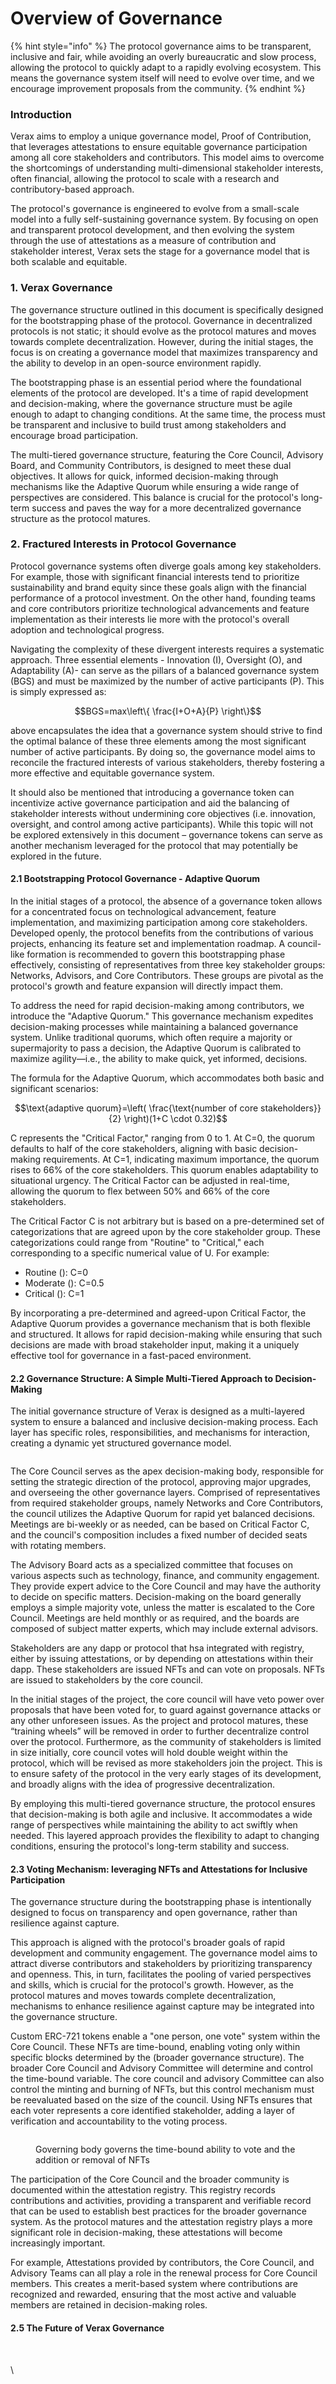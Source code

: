 # Overview of Governance

{% hint style="info" %}
The protocol governance aims to be transparent, inclusive and fair, while avoiding an overly bureaucratic and slow process, allowing the protocol to quickly adapt to a rapidly evolving ecosystem.  This means the governance system itself will need to evolve over time, and we encourage improvement proposals from the community.
{% endhint %}

### Introduction

Verax aims to employ a unique governance model, Proof of Contribution, that leverages attestations to ensure equitable governance participation among all core stakeholders and contributors. This model aims to overcome the shortcomings of understanding multi-dimensional stakeholder interests, often financial, allowing the protocol to scale with a research and contributory-based approach.

The protocol's governance is engineered to evolve from a small-scale model into a fully self-sustaining governance system. By focusing on open and transparent protocol development, and then evolving the system through the use of attestations as a measure of contribution and stakeholder interest, Verax sets the stage for a governance model that is both scalable and equitable.&#x20;

### 1. Verax Governance

The governance structure outlined in this document is specifically designed for the bootstrapping phase of the protocol. Governance in decentralized protocols is not static; it should evolve as the protocol matures and moves towards complete decentralization. However, during the initial stages, the focus is on creating a governance model that maximizes transparency and the ability to develop in an open-source environment rapidly.

The bootstrapping phase is an essential period where the foundational elements of the protocol are developed. It's a time of rapid development and decision-making, where the governance structure must be agile enough to adapt to changing conditions. At the same time, the process must be transparent and inclusive to build trust among stakeholders and encourage broad participation.

The multi-tiered governance structure, featuring the Core Council, Advisory Board, and Community Contributors, is designed to meet these dual objectives. It allows for quick, informed decision-making through mechanisms like the Adaptive Quorum while ensuring a wide range of perspectives are considered. This balance is crucial for the protocol's long-term success and paves the way for a more decentralized governance structure as the protocol matures.

### 2. Fractured Interests in Protocol Governance

Protocol governance systems often diverge goals among key stakeholders. For example, those with significant financial interests tend to prioritize sustainability and brand equity since these goals align with the financial performance of a protocol investment. On the other hand, founding teams and core contributors prioritize technological advancements and feature implementation as their interests lie more with the protocol's overall adoption and technological progress.

Navigating the complexity of these divergent interests requires a systematic approach. Three essential elements - Innovation (I), Oversight (O), and Adaptability (A)- can serve as the pillars of a balanced governance system (BGS) and must be maximized by the number of active participants (P). This is simply expressed as:

$$BGS=max\left\{ \frac{I+O+A}{P} \right\}$$

above encapsulates the idea that a governance system should strive to find the optimal balance of these three elements among the most significant number of active participants. By doing so, the governance model aims to reconcile the fractured interests of various stakeholders, thereby fostering a more effective and equitable governance system.

It should also be mentioned that introducing a governance token can incentivize active governance participation and aid the balancing of stakeholder interests without undermining core objectives (i.e. innovation, oversight, and control among active participants). While this topic will not be explored extensively in this document – governance tokens can serve as another mechanism leveraged for the protocol that may potentially be explored in the future.

#### 2.1 Bootstrapping Protocol Governance - Adaptive Quorum

In the initial stages of a protocol, the absence of a governance token allows for a concentrated focus on technological advancement, feature implementation, and maximizing participation among core stakeholders. Developed openly, the protocol benefits from the contributions of various projects, enhancing its feature set and implementation roadmap. A council-like formation is recommended to govern this bootstrapping phase effectively, consisting of representatives from three key stakeholder groups: Networks, Advisors, and Core Contributors. These groups are pivotal as the protocol's growth and feature expansion will directly impact them.

To address the need for rapid decision-making among contributors, we introduce the "Adaptive Quorum." This governance mechanism expedites decision-making processes while maintaining a balanced governance system. Unlike traditional quorums, which often require a majority or supermajority to pass a decision, the Adaptive Quorum is calibrated to maximize agility—i.e., the ability to make quick, yet informed, decisions.

The formula for the Adaptive Quorum, which accommodates both basic and significant scenarios:

$$\text{adaptive quorum}=\left( \frac{\text{number of core stakeholders}}{2} \right)(1+C \cdot 0.32)$$

C represents the "Critical Factor," ranging from 0 to 1. At C=0, the quorum defaults to half of the core stakeholders, aligning with basic decision-making requirements. At C=1, indicating maximum importance, the quorum rises to 66% of the core stakeholders. This quorum enables adaptability to situational urgency. The Critical Factor can be adjusted in real-time, allowing the quorum to flex between 50% and 66% of the core stakeholders.

The Critical Factor C is not arbitrary but is based on a pre-determined set of categorizations that are agreed upon by the core stakeholder group. These categorizations could range from "Routine" to "Critical," each corresponding to a specific numerical value of U. For example:

* Routine (): C=0
* Moderate (): C=0.5
* Critical (): C=1

By incorporating a pre-determined and agreed-upon Critical Factor, the Adaptive Quorum provides a governance mechanism that is both flexible and structured. It allows for rapid decision-making while ensuring that such decisions are made with broad stakeholder input, making it a uniquely effective tool for governance in a fast-paced environment.

#### 2.2 Governance Structure: A Simple Multi-Tiered Approach to Decision-Making

The initial governance structure of Verax is designed as a multi-layered system to ensure a balanced and inclusive decision-making process. Each layer has specific roles, responsibilities, and mechanisms for interaction, creating a dynamic yet structured governance model.

<figure><img src="../../.gitbook/assets/core_council_and_stakeholders.drawio.png" alt=""><figcaption></figcaption></figure>

The Core Council serves as the apex decision-making body, responsible for setting the strategic direction of the protocol, approving major upgrades, and overseeing the other governance layers. Comprised of representatives from required stakeholder groups, namely Networks and Core Contributors, the council utilizes the Adaptive Quorum for rapid yet balanced decisions. Meetings are bi-weekly or as needed, can be based on Critical Factor C, and the council's composition includes a fixed number of decided seats with rotating members.

The Advisory Board acts as a specialized committee that focuses on various aspects such as technology, finance, and community engagement. They provide expert advice to the Core Council and may have the authority to decide on specific matters. Decision-making on the board generally employs a simple majority vote, unless the matter is escalated to the Core Council. Meetings are held monthly or as required, and the boards are composed of subject matter experts, which may include external advisors.

Stakeholders are any dapp or protocol that hsa integrated with registry, either by issuing attestations, or by depending on attestations within their dapp.  These stakeholders are issued NFTs and can vote on proposals.  NFTs are issued to stakeholders by the core council.

In the initial stages of the project, the core council will have veto power over proposals that have been voted for, to guard against governance attacks or any other unforeseen issues.  As the project and protocol matures, these “training wheels” will be removed in order to further decentralize control over the protocol.  Furthermore, as the community of stakeholders is limited in size initially, core council votes will hold double weight within the protocol, which will be revised as more stakeholders join the project.  This is to ensure safety of the protocol in the very early stages of its development, and broadly aligns with the idea of progressive decentralization.

By employing this multi-tiered governance structure, the protocol ensures that decision-making is both agile and inclusive. It accommodates a wide range of perspectives while maintaining the ability to act swiftly when needed. This layered approach provides the flexibility to adapt to changing conditions, ensuring the protocol's long-term stability and success.

#### 2.3 Voting Mechanism: leveraging NFTs and Attestations for Inclusive Participation

The governance structure during the bootstrapping phase is intentionally designed to focus on transparency and open governance, rather than resilience against capture.&#x20;

This approach is aligned with the protocol's broader goals of rapid development and community engagement. The governance model aims to attract diverse contributors and stakeholders by prioritizing transparency and openness. This, in turn, facilitates the pooling of varied perspectives and skills, which is crucial for the protocol's growth. However, as the protocol matures and moves towards complete decentralization, mechanisms to enhance resilience against capture may be integrated into the governance structure.

Custom ERC-721 tokens enable a "one person, one vote" system within the Core Council. These NFTs are time-bound, enabling voting only within specific blocks determined by the (broader governance structure). The broader Core Council and Advisory Committee will determine and control the time-bound variable. The core council and advisory Committee can also control the minting and burning of NFTs, but this control mechanism must be reevaluated based on the size of the council. Using NFTs ensures that each voter represents a core identified stakeholder, adding a layer of verification and accountability to the voting process.

<figure><img src="../../.gitbook/assets/NFT_issuance.drawio.png" alt=""><figcaption><p>Governing body governs the time-bound ability to vote and the addition or removal of NFTs</p></figcaption></figure>

The participation of the Core Council and the broader community is documented within the attestation registry. This registry records contributions and activities, providing a transparent and verifiable record that can be used to establish best practices for the broader governance system. As the protocol matures and the attestation registry plays a more significant role in decision-making, these attestations will become increasingly important.

For example, Attestations provided by contributors, the Core Council, and Advisory Teams can all play a role in the renewal process for Core Council members. This creates a merit-based system where contributions are recognized and rewarded, ensuring that the most active and valuable members are retained in decision-making roles.

#### 2.5 The Future of Verax Governance

<figure><img src="../../.gitbook/assets/future_governance.drawio.png" alt=""><figcaption></figcaption></figure>

\
\
